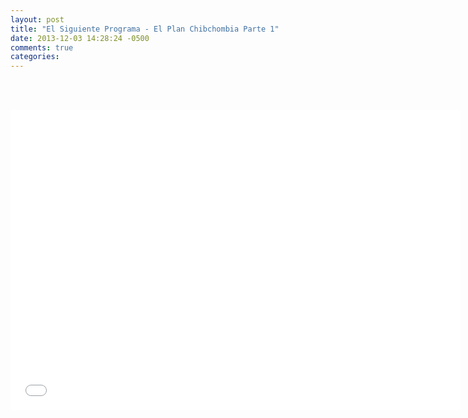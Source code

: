 ```yaml
---
layout: post
title: "El Siguiente Programa - El Plan Chibchombia Parte 1"
date: 2013-12-03 14:28:24 -0500
comments: true
categories: 
---
```

<div align="center">

<br></br>
<iframe width="720" height="480" src="//www.youtube.com/embed/vFYsJxW0mjY" frameborder="0" allowfullscreen></iframe>
</div>